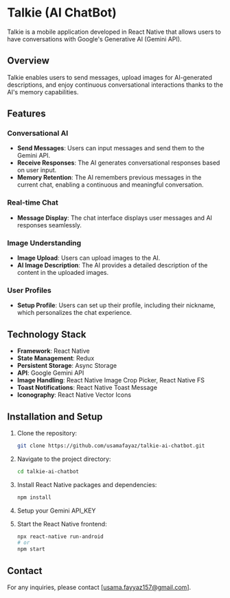 # Talkie (AI ChatBot)

Talkie is a mobile application developed in React Native that allows users to have conversations with Google's Generative AI (Gemini API).

## Overview

Talkie enables users to send messages, upload images for AI-generated descriptions, and enjoy continuous conversational interactions thanks to the AI's memory capabilities.

## Features

### Conversational AI

- **Send Messages**: Users can input messages and send them to the Gemini API.
- **Receive Responses**: The AI generates conversational responses based on user input.
- **Memory Retention**: The AI remembers previous messages in the current chat, enabling a continuous and meaningful conversation.

### Real-time Chat

- **Message Display**: The chat interface displays user messages and AI responses seamlessly.

### Image Understanding

- **Image Upload**: Users can upload images to the AI.
- **AI Image Description**: The AI provides a detailed description of the content in the uploaded images.

### User Profiles

- **Setup Profile**: Users can set up their profile, including their nickname, which personalizes the chat experience.

## Technology Stack

- **Framework**: React Native
- **State Management**: Redux
- **Persistent Storage**: Async Storage
- **API**: Google Gemini API
- **Image Handling**: React Native Image Crop Picker, React Native FS
- **Toast Notifications**: React Native Toast Message
- **Iconography**: React Native Vector Icons

## Installation and Setup

1. Clone the repository:

   ```bash
   git clone https://github.com/usamafayaz/talkie-ai-chatbot.git
   ```

2. Navigate to the project directory:

   ```bash
   cd talkie-ai-chatbot
   ```

3. Install React Native packages and dependencies:
   ```bash
   npm install
   ```
4. Setup your Gemini API_KEY

5. Start the React Native frontend:
   ```bash
   npx react-native run-android
   # or
   npm start
   ```

## Contact

For any inquiries, please contact [usama.fayyaz157@gmail.com].

